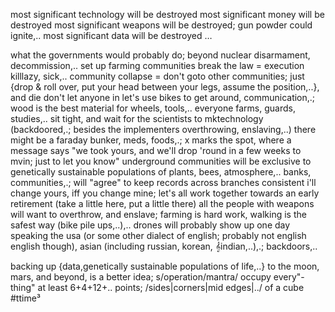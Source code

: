 most significant technology will be destroyed
most significant money will be destroyed
most significant weapons will be destroyed; gun powder could ignite,..
most significant data will be destroyed
…

what the governments would probably do; beyond nuclear disarmament, decommission,..
set up farming communities
 break the law = execution
  killlazy, sick,..
 community collapse = don't goto other communities; just {drop & roll over, put your head between your legs, assume the position,..}, and die
 don't let anyone in
 let's use bikes to get around, communication,.; wood is the best material for wheels, tools,..
 everyone farms, guards, studies,..
 sit tight, and wait for the scientists to mktechnology (backdoored,.; besides the implementers overthrowing, enslaving,..)
 there might be a faraday bunker, meds, foods,.; x marks the spot, where a message says "we took yours, and we'll drop 'round in a few weeks to mvin; just to let you know"
underground communities will be exclusive to genetically sustainable populations of plants, bees, atmosphere,..
banks, communities,.; will "agree" to keep records across branches consistent
 i'll change yours, iff you change mine; let's all work together towards an early retirement (take a little here, put a little there)
all the people with weapons will want to overthrow, and enslave; farming is hard work, walking is the safest way (bike pile ups,..),..
drones will probably show up one day speaking the usa (or some other dialect of english; probably not english english though), asian (including russian, korean, 𝄞indian,..),.; backdoors,..

backing up {data,genetically sustainable populations of life,..} to the moon, mars, and beyond, is a better idea; s/operation/mantra/ occupy every"-thing"
 at least 6+4+12+.. points; /sides|corners|mid edges|../ of a cube #ttime³
